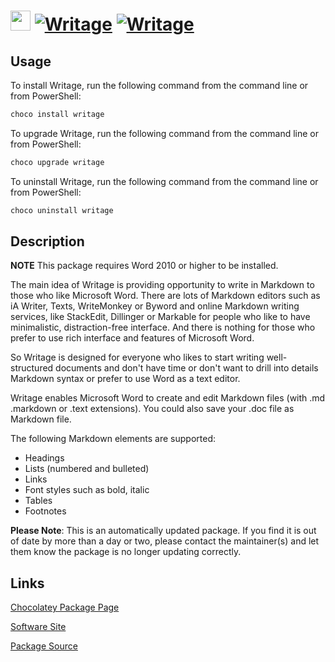 ﻿# <img src="https://cdn.jsdelivr.net/gh/mkevenaar/chocolatey-packages@77922186ca474d25299d683ca4cdb586eb34825c/icons/writage.png" width="32" height="32"/> [![Writage](https://img.shields.io/chocolatey/v/writage.svg?label=Writage)](https://chocolatey.org/packages/writage) [![Writage](https://img.shields.io/chocolatey/dt/writage.svg)](https://chocolatey.org/packages/writage)

## Usage

To install Writage, run the following command from the command line or from PowerShell:

```powershell
choco install writage
```

To upgrade Writage, run the following command from the command line or from PowerShell:

```powershell
choco upgrade writage
```

To uninstall Writage, run the following command from the command line or from PowerShell:

```powershell
choco uninstall writage
```

## Description

**NOTE** This package requires Word 2010 or higher to be installed.

The main idea of Writage is providing opportunity to write in Markdown to those who like Microsoft Word. There are lots of Markdown editors such as iA Writer, Texts, WriteMonkey or Byword and online Markdown writing services, like StackEdit, Dillinger or Markable for people who like to have minimalistic, distraction-free interface. And there is nothing for those who prefer to use rich interface and features of Microsoft Word.

So Writage is designed for everyone who likes to start writing well-structured documents and don't have time or don't want to drill into details Markdown syntax or prefer to use Word as a text editor.

Writage enables Microsoft Word to create and edit Markdown files (with .md .markdown or .text extensions). You could also save your .doc file as Markdown file.

The following Markdown elements are supported:

- Headings
- Lists (numbered and bulleted)
- Links
- Font styles such as bold, italic
- Tables
- Footnotes

**Please Note**: This is an automatically updated package. If you find it is
out of date by more than a day or two, please contact the maintainer(s) and
let them know the package is no longer updating correctly.


## Links

[Chocolatey Package Page](https://chocolatey.org/packages/writage)

[Software Site](http://www.writage.com/)

[Package Source](https://github.com/mkevenaar/chocolatey-packages/tree/master/automatic/writage)

